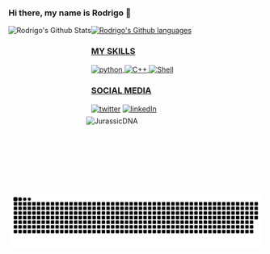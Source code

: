 ### Hi there, my name is Rodrigo 👋

<div>
  <a href="https://milancalegari.github.io/" target="_blank">
  <img height="180em" align="left" alt="Rodrigo's Github Stats" src="https://github-readme-stats.vercel.app/api?username=MilanCalegari&show_icons=true&theme=blue-green&include_all_commits=true" />
  <img height="180em" alt="Rodrigo's Github languages" src="https://github-readme-stats.vercel.app/api/top-langs/?username=MilanCalegari&layout=compact&theme=blue-green"/>
</div>
  <h3>MY SKILLS</h3>
  
<div style="display: inline_block">
  <img align="center" alt="python" src="https://img.shields.io/badge/Python-3776AB?style=for-the-badge&logo=python&logoColor=white&labelColor=00599c&color=00599c"/>
  <img align="center" alt="C++" src="https://img.shields.io/badge/C%2B%2B-00599C?style=for-the-badge&logo=c%2B%2B&logoColor=white"/>
  <img align="center" alt="Shell" src="https://img.shields.io/badge/Shell_Script-121011?style=for-the-badge&logo=gnu-bash&logoColor=white&labelColor=00599c&color=00599c"/>
  <img height="150" width="350" align="right" alt="JurassicDNA" src="https://miro.medium.com/max/625/1*RyQDtzZRq-XsDMvHpmw7nA.gif"/>

</div>
  <h3>SOCIAL MEDIA</h3>
<div style="display: inline_block">
  <a href="https://twitter.com/rmcalegari" target="_blank" ><img align="center" alt="twitter" src="https://img.shields.io/badge/Twitter-1DA1F2?style=for-the-badge&logo=twitter&logoColor=white" target="_blank"></a>
  <a href="www.linkedin.com/in/rodrigomcalegari" target="_blank"><img align="center" alt="linkedIn" src="https://img.shields.io/badge/LinkedIn-0077B5?style=for-the-badge&logo=linkedin&logoColor=white"></a>
</div>

![Snake animation](https://github.com/MilanCalegari/MilanCalegari/blob/output/github-contribution-grid-snake.svg)
